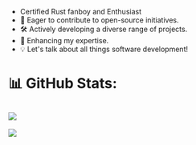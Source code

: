 - Certified Rust fanboy and Enthusiast
- 🤖 Eager to contribute to open-source initiatives.<br/>
- 🛠️ Actively developing a diverse range of projects.<br/>
- 🧠 Enhancing my expertise.<br/>
- 💡 Let's talk about all things software development!<br/>

# 📊 GitHub Stats:
![](https://github-readme-streak-stats.herokuapp.com/?user=sands-45&theme=dark&hide_border=false)<br/>
---
[![](https://visitcount.itsvg.in/api?id=sands-45&icon=0&color=0)](https://visitcount.itsvg.in)

<!-- Proudly created with GPRM ( https://gprm.itsvg.in ) -->

